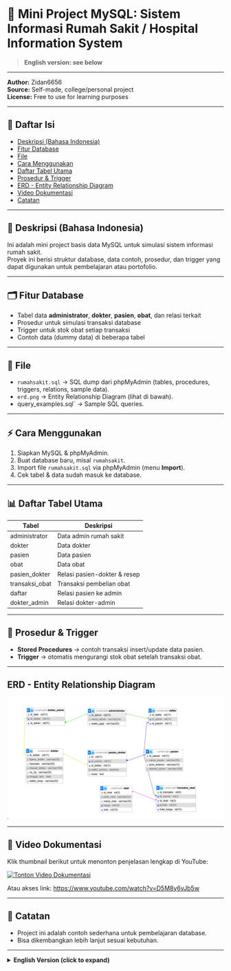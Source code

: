 # 🏥 Mini Project MySQL: Sistem Informasi Rumah Sakit / Hospital Information System

> **English version: see below**

---

**Author:** Zidan6656  
**Source:** Self-made, college/personal project  
**License:** Free to use for learning purposes  

---

## 📖 Daftar Isi
- [Deskripsi (Bahasa Indonesia)](#-deskripsi-bahasa-indonesia)
- [Fitur Database](#-fitur-database)
- [File](#-file)
- [Cara Menggunakan](#-cara-menggunakan)
- [Daftar Tabel Utama](#-daftar-tabel-utama)
- [Prosedur & Trigger](#-prosedur--trigger)
- [ERD - Entity Relationship Diagram](#erd---entity-relationship-diagram)
- [Video Dokumentasi](#-video-dokumentasi)
- [Catatan](#-catatan)

---

## 📌 Deskripsi (Bahasa Indonesia)

Ini adalah mini project basis data MySQL untuk simulasi sistem informasi rumah sakit.  
Proyek ini berisi struktur database, data contoh, prosedur, dan trigger yang dapat digunakan untuk pembelajaran atau portofolio.

---

## 🗂 Fitur Database
- Tabel data **administrator**, **dokter**, **pasien**, **obat**, dan relasi terkait  
- Prosedur untuk simulasi transaksi database  
- Trigger untuk stok obat setiap transaksi  
- Contoh data (dummy data) di beberapa tabel  

---

## 📂 File
- `rumahsakit.sql` → SQL dump dari phpMyAdmin (tables, procedures, triggers, relations, sample data).  
- `erd.png` → Entity Relationship Diagram (lihat di bawah).  
-  query_examples.sql` → Sample SQL queries.  

---

## ⚡ Cara Menggunakan
1. Siapkan MySQL & phpMyAdmin.  
2. Buat database baru, misal `rumahsakit`.  
3. Import file `rumahsakit.sql` via phpMyAdmin (menu **Import**).  
4. Cek tabel & data sudah masuk ke database.  

---

## 📊 Daftar Tabel Utama

| Tabel            | Deskripsi                                         |
|------------------|---------------------------------------------------|
| administrator    | Data admin rumah sakit                            |
| dokter           | Data dokter                                       |
| pasien           | Data pasien                                       |
| obat             | Data obat                                         |
| pasien_dokter    | Relasi pasien-dokter & resep                      |
| transaksi_obat   | Transaksi pembelian obat                          |
| daftar           | Relasi pasien ke admin                            |
| dokter_admin     | Relasi dokter-admin                               |

---

## 🔄 Prosedur & Trigger
- **Stored Procedures** → contoh transaksi insert/update data pasien.  
- **Trigger** → otomatis mengurangi stok obat setelah transaksi obat.  

---

## ERD - Entity Relationship Diagram

![ERD Rumah Sakit](ERD.png.png)

---

## 🎥 Video Dokumentasi
Klik thumbnail berikut untuk menonton penjelasan lengkap di YouTube:

[![Tonton Video Dokumentasi](https://img.youtube.com/vi/D5M8y6vJb5w/0.jpg)](https://www.youtube.com/watch?v=D5M8y6vJb5w)

Atau akses link: https://www.youtube.com/watch?v=D5M8y6vJb5w

---

## 📝 Catatan
- Project ini adalah contoh sederhana untuk pembelajaran database.  
- Bisa dikembangkan lebih lanjut sesuai kebutuhan.  


---

<details>
<summary><b>English Version (click to expand)</b></summary>

## 📖 Table of Contents
- [Description (English Language)](#-desciption-english-language)
- [Database Feature](#-database-feature)
- [Files](#-files)
- [How to Use](#-how-t0-use)
- [Main Tables](#-main-tables)
- [Procedures & Triggers](#-prosedures--triggers)
- [ERD - Entity Relationship Diagram](#erd---entity-relationship-diagram)
- [Documentation Video](#-documentation-video)
- [Notes](#-notes)

---

## 📌 Description (English Language)
This is a MySQL database mini project that simulates a hospital information system.
The project contains the database structure, sample data, stored procedures, and triggers that can be used for learning or as part of a portfolio.

---

## 🗂 Database Feature
- Tables for administrator, doctor, patient, medicine, and related relations  
- Stored procedures for simulating database transactions  
- Trigger to update medicine stock after each transaction  
- Example (dummy) data in several tables  

---

## 📂 Files
- `rumahsakit.sql` → SQL dump from phpMyAdmin (tables, procedures, triggers, relations, sample data).  
- `erd.png` → Entity Relationship Diagram (see below).  
-  query_examples.sql` → Sample SQL queries.  

---

## ⚡ How to Use
1. Prepare MySQL & phpMyAdmin.  
2. Create a new database, e.g., `rumahsakit`.  
3. Import files `rumahsakit.sql` via phpMyAdmin (**Import** menu).  
4. Check that the tables and data are successfully imported into the database

---

## 📊 Main Tables

| Table            | Description                                       |
|------------------|---------------------------------------------------|
| administrator    | Hospital admin data                               |
| dokter           | Doctor data                                       |
| pasien           | Patient data                                      |
| obat             | Medicine data                                     |
| pasien_dokter    | Patient-doctor link                               |  
| transaksi_obat   | Medicine transactions                             |
| daftar           | Patient registration                              | 
| dokter_admin     | Doctor-admin relation                             |

---

## 🔄 Procedures & Triggers
- **Stored Procedures** → example transactions for inserting/updating patient data.  
- **Trigger** → automatically decreases medicine stock after each transaction.  

---

## ERD - Entity Relationship Diagram

![ERD Rumah Sakit](ERD.png.png)

---

## 🎥 Documentation Video
Click the thumbnail below to watch the full explanation on YouTube::

[![Watch Documentation Video ](https://img.youtube.com/vi/D5M8y6vJb5w/0.jpg)](https://www.youtube.com/watch?v=D5M8y6vJb5w)

Or access the link: https://www.youtube.com/watch?v=D5M8y6vJb5w

---

## 📝 Notes
- This project is a simple example for database learning..  
- Can be further developed according to needs.  


---

> **Author:** Zidan6656  
> **Lisensi/License:** Free for learning
